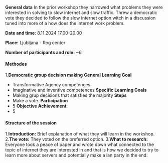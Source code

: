 **General data**
In the prior workshop they narrowed what problems they were interested in solving to slow internet and slow traffic. Threw a democratic vote they decided to follow the slow internet option witch in a discussion tuned into more of a how does the internet work problem.

**Date and time**: 8.11.2024 17.00-20.00

**Place:** Ljubljana - Rog center

**Number of participants and role:** ~6

#### **Methodes**
1.**Democratic group decision making**
**General Learning Goal**
- Transformative Agency competences
- Imaginative and inventive competences
**Specific Learning Goals**
- Making grup decisions that satisfies the majority
**Steps**
- Make a vote.
**Participation**
- 5
**Objective Achievement**
- 5
#### **Structure of the session**
1.**Introduction:** Brief explanation of what they will learn in the workshop.
2.**The vote:** They voted on the preferred option.
3.**What to research:** Everyone took a peace of paper and wrote down what connected to the topic of internet they are interested in and that is how we decided to try to learn more about servers and potentially make a lan party in the end.